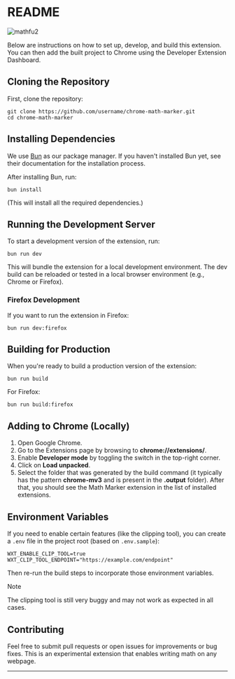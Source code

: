 # README

![mathfu2](https://github.com/user-attachments/assets/36fd4444-0314-47ba-9e7d-ea48529c60e7)

Below are instructions on how to set up, develop, and build this extension. You can then add the built project to Chrome using the Developer Extension Dashboard.

## Cloning the Repository

First, clone the repository:

```
git clone https://github.com/username/chrome-math-marker.git
cd chrome-math-marker
```

## Installing Dependencies

We use [Bun](https://bun.sh/) as our package manager. If you haven't installed Bun yet, see their documentation for the installation process.

After installing Bun, run:

```
bun install
```

(This will install all the required dependencies.)

## Running the Development Server

To start a development version of the extension, run:

```
bun run dev
```

This will bundle the extension for a local development environment. The dev build can be reloaded or tested in a local browser environment (e.g., Chrome or Firefox).

### Firefox Development

If you want to run the extension in Firefox:

```
bun run dev:firefox
```

## Building for Production

When you're ready to build a production version of the extension:

```
bun run build
```

For Firefox:

```
bun run build:firefox
```

## Adding to Chrome (Locally)

1. Open Google Chrome.
2. Go to the Extensions page by browsing to **chrome://extensions/**.
3. Enable **Developer mode** by toggling the switch in the top-right corner.
4. Click on **Load unpacked**.
5. Select the folder that was generated by the build command (it typically has the pattern **chrome-mv3** and is present in the **.output** folder).
   After that, you should see the Math Marker extension in the list of installed extensions.

## Environment Variables

If you need to enable certain features (like the clipping tool), you can create a `.env` file in the project root (based on `.env.sample`):

```
WXT_ENABLE_CLIP_TOOL=true
WXT_CLIP_TOOL_ENDPOINT="https://example.com/endpoint"
```

Then re-run the build steps to incorporate those environment variables.

> [!NOTE]
> The clipping tool is still very buggy and may not work as expected in all cases.


## Contributing

Feel free to submit pull requests or open issues for improvements or bug fixes. This is an experimental extension that enables writing math on any webpage.

---
